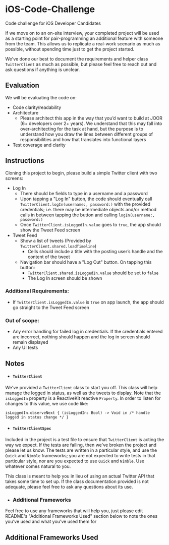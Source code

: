 # iOS-Code-Challenge
Code challenge for iOS Developer Candidates

If we move on to an on-site interview, your completed project will be used as a starting point for pair-programming an additional feature with someone from the team.
This allows us to replicate a real-work scenario as much as possible, without spending time just to get the project started.


We've done our best to document the requirements and helper class `TwitterClient` as much as possible, but please feel free to reach out and ask questions if anything is unclear.


## Evaluation
We will be evaluating the code on:
- Code clarity/readability
- Architecture
  - Please architect this app in the way that you’d want to build at JOOR (6+ developers over 2+ years). 
  We understand that this may fall into over-architecting for the task at hand, 
  but the purpose is to understand how you draw the lines between different groups of responsibilities and how that translates into functional layers
- Test coverage and clarity


## Instructions
Cloning this project to begin, please build a simple Twitter client with two screens:
  - Log In
    - There should be fields to type in a username and a password
    - Upon tapping a "Log In" button, the code should eventually call `TwitterClient.logIn(username:, password:)` with the provided credentials; i.e. there may be intermediate objects and/or method calls in between tapping the button and calling `logIn(username:, password:)`
    - Once `TwitterClient.isLoggedIn.value` goes to `true`, the app should show the Tweet Feed screen
  - Tweet Feed
    - Show a list of tweets (Provided by `TwitterClient.shared.loadTimeline`)
      - Cells should include a title with the posting user’s handle and the content of the tweet
    - Navigation bar should have a "Log Out" button. On tapping this button:
      - `TwitterClient.shared.isLoggedIn.value` should be set to `false`
      - The Log In screen should be shown

### Additional Requirements: 
  - If `TwitterClient.isLoggedIn.value` is `true` on app launch, the app should go straight to the Tweet Feed screen

### Out of scope:
  - Any error handling for failed log in credentials. 
    If the credentials entered are incorrect, nothing should happen and the log in screen should remain displayed
  - Any UI tests


## Notes
- #### `TwitterClient`
We've provided a `TwitterClient` class to start you off. 
This class will help manage the logged in status, as well as the tweets to display.
Note that the `isLoggedIn` property is a ReactiveKit reactive `Property`. 
In order to listen for changes to this value, we use code like: 
```
isLoggedIn.observeNext { (isLoggedIn: Bool) -> Void in /* handle logged in status change */ }
```
- #### `TwitterClientSpec`
Included in the project is a test file to ensure that `TwitterClient` is acting the way we expect. 
If the tests are failing, then we've broken the project and please let us know.
The tests are written in a particular style, and use the `Quick` and `Nimble` frameworks; you are not expected to write tests in that particular style, nor are you expected to use `Quick` and `Nimble`.
Use whatever comes natural to you.

This class is meant to help you in lieu of using an actual Twitter API that takes some time to set up. 
If the class documentation provided is not adequate, please feel free to ask any questions about its use.

- ### Additional Frameworks
Feel free to use any frameworks that will help you, just please edit README's "Additional Frameworks Used" section below to note the ones you’ve used and what you’ve used them for


## Additional Frameworks Used
